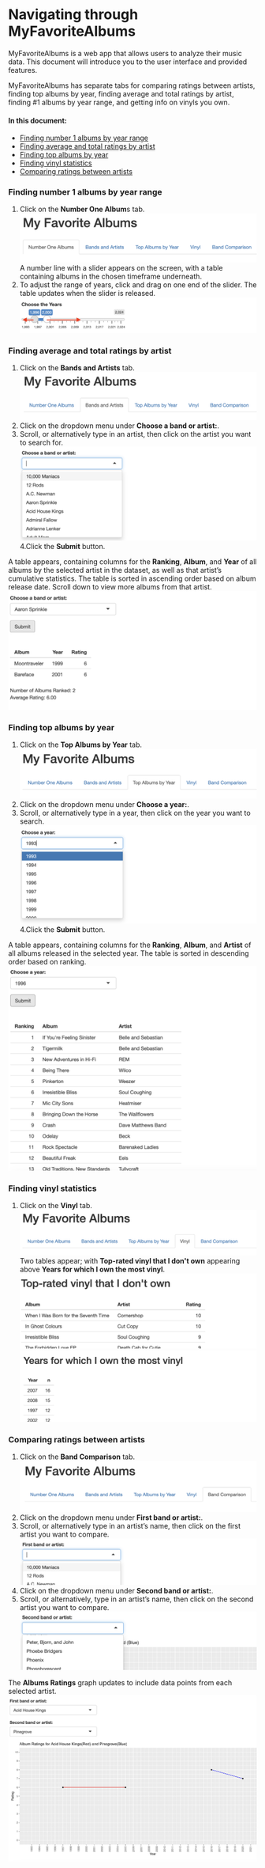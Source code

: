 # Navigating through MyFavoriteAlbums

MyFavoriteAlbums is a web app that allows users to analyze their music data. 
This document will introduce you to the user interface and provided features.

MyFavoriteAlbums has separate tabs for comparing ratings between artists,
finding top albums by year, finding average and total ratings by artist, finding #1 albums
by year range, and getting info on vinyls you own.

#### In this document:
  * [Finding number 1 albums by year range](###finding-number-1-albums-by-year-range)
  * [Finding average and total ratings by artist](###finding-average-and-total-ratings-by-artist)
  * [Finding top albums by year](###finding-top-albums-by-year)
  * [Finding vinyl statistics](###finding-vinyl-statistics)
  * [Comparing ratings between artists](###comparing-ratings-between-artists)


### Finding number 1 albums by year range
  1. Click on the **Number One Album**s tab.
     ![number one albums tab](./img/number-one-albums-tab.png)
     A number line with a slider appears on the screen, with a table containing albums in the chosen timeframe underneath.
  2. To adjust the range of years, click and drag on one end of the slider. The table updates when the slider is released.
     ![number one albums slider](./img/number-one-albums-sliders.png)



### Finding average and total ratings by artist
  1. Click on the **Bands and Artists** tab.
     ![bands and artists tab](./img/bands-and-artists-tab.png)
  2. Click on the dropdown menu under **Choose a band or artist:**.
  3. Scroll, or alternatively type in an artist, then click on the artist you want to search for.
     ![bands and artists dropdown](./img/bands-and-artists-search.png)
  4.Click the **Submit** button.

A table appears, containing columns for the **Ranking**, **Album**, and **Year** of all albums by the selected artist
in the dataset, as well as that artist’s cumulative statistics. 
The table is sorted in ascending order based on album release date. Scroll down to view more albums from that artist.
![bands and artists example table](./img/bands-and-artists-table.png)


### Finding top albums by year
  1. Click on the **Top Albums by Year** tab.
     ![top albums by year tab](./img/top-albums-by-year-tab.png)
  2. Click on the dropdown menu under **Choose a year:**.
  3. Scroll, or alternatively type in a year, then click on the year you want to search.
     ![top album year dropdown](./img/top-albums-by-year-dropdown.png)
  4.Click the **Submit** button.

A table appears, containing columns for the **Ranking**, **Album**, and **Artist** of all albums released in the selected year.
The table is sorted in descending order based on ranking. 
![top albums by year example table](./img/top-albums-by-year-table.png)



### Finding vinyl statistics
  1. Click on the **Vinyl** tab.
     ![vinyl tab](./img/vinyl-tab.png)
Two tables appear; with **Top-rated vinyl that I don't own** appearing above **Years for which I own the most vinyl**.
![vinyl example table 1](./img/vinyl-table1.png)
![vinyl example table 2](./img/vinyl-table2.png)



### Comparing ratings between artists
  1. Click on the **Band Comparison** tab.
     ![band comparison tab](./img/band-comparison-tab.png)
  2. Click on the dropdown menu under **First band or artist:**.
  3. Scroll, or alternatively type in an artist’s name, then click on the first artist you want to compare.
     ![first artist dropdown](./img/band-comparison-first-dropdown.png)
  4. Click on the dropdown menu under **Second band or artist:**.
  5. Scroll, or alternatively, type in an artist’s name, then click on the second artist you want to compare.
     ![second artist dropdown](./img/band-comparison-second-dropdown.png)

The **Albums Ratings** graph updates to include data points from each selected artist.
![albums ratings example graph](./img/band-comparison-graph.png)
